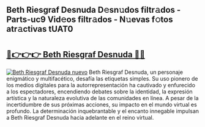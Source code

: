 ## Beth Riesgraf Desnuda D𝚎sn𝚞dos filtr𝚊dos - Parts-uc9 Vid𝚎os filtr𝚊dos - N𝚞evas f𝚘tos atr𝚊ctivas tUAT0

# <h2><a href="http://mb5gkt.tromn.icu/?c=Beth+Riesgraf+Desnuda">🔗👉👉👉 Beth Riesgraf Desnuda 🔗🔗</a></h2>

[![Beth Riesgraf Desnuda nuevo](https://i.imgur.com/pEAQMta.gif)](http://mb5gkt.tromn.icu/?c=Beth+Riesgraf+Desnuda)
Beth Riesgraf Desnuda, un personaje enigmático y multifacético, desafía las etiquetas simples. Su uso pionero de los medios digitales para la autorrepresentación ha cautivado y enfurecido a los espectadores, encendiendo debates sobre la identidad, la expresión artística y la naturaleza evolutiva de las comunidades en línea. A pesar de la incertidumbre de sus próximas acciones, su impacto en el mundo virtual es profundo. La determinación inquebrantable y el encanto innegable impulsan a Beth Riesgraf Desnuda hacia adelante en el reino virtual.

